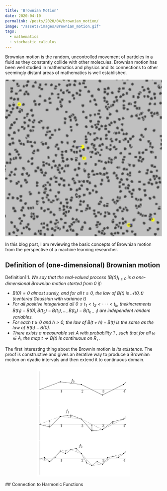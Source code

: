 ```yaml
---
title: 'Brownian Motion'
date: 2020-04-10
permalink: /posts/2020/04/brownian_motion/
image: "/assets/images/Brownian_motion.gif"
tags:
  - mathematics
  - stochastic calculus
---
```



<!-- Add a single line of comment to prevent the blog post post index page from including the following text. -->


Brownian motion is the random, uncontrolled movement of particles in a fluid as they constantly collide with other molecules. Brownian motion has been well studied in mathematics and physics and its connections to other seemingly distant areas of mathematics is well established.

<p align="center">
  <img src="/assets/images/Brownian_motion.gif" alt="drawing" width="600"/>
</p>

In this blog post, I am reviewing the basic concepts of Brownian motion from the perspective of a machine learning researcher.

## Definition of (one-dimensional) Brownian motion

Definition1.1. *We say that the real-valued process $(B(t))_{t≥0}$ is a one-dimensional Brownian motion started from $0$ if:*
* *$B(0) = 0$ almost  surely,  and  for  all $t≥0$,  the  law  of $B(t)$ is $\mathcal{N}(0,t)$ (centered Gaussian with variance $t$)*
* *For  all  positive  integerkand  all $0≤t_1< t_2<···< t_k$,  thekincrements $B(t_1)−B(0),B(t_2)−B(t_1),...,B(t_k)−B(t_{k−1})$ are independent random variables.*
* *For each $t≥0$ and $h >0$, the law of $B(t+h)−B(t)$ is the same as the law of $B(h)−B(0)$.*
* *There  exists  a  measurable  set $A$ with  probability $1$ , such that for all $\omega\in A$, the map $t\to B(t)$ is continuous on $R_+$.*

The first interesting thing about the Brownin motion is _its existence_. The proof is constructive and gives an iterative way to produce a Brownian motion on dyadic intervals and then extend it to continuous domain.
<p align="center">
<img src="/assets/images/bm_iterative_construction.png" alt="iterative_construction" width="300">
</p>
## Connection to Harmonic Functions

